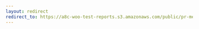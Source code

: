 ```yaml
---
layout: redirect
redirect_to: https://a8c-woo-test-reports.s3.amazonaws.com/public/pr-merge/40713/e2e/index.html
---
```

